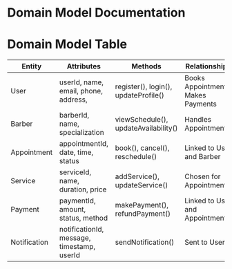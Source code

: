 
# Domain Model Documentation


# Domain Model Table

| Entity       | Attributes                                      | Methods                                 | Relationships                                 |
|--------------|-------------------------------------------------|-----------------------------------------|-----------------------------------------------|
| User         | userId, name, email, phone, address,                    | register(), login(), updateProfile()    | Books Appointments, Makes Payments            |
| Barber       | barberId, name, specialization                  | viewSchedule(), updateAvailability()    | Handles Appointments                          |
| Appointment  | appointmentId, date, time, status               | book(), cancel(), reschedule()          | Linked to User and Barber                     |
| Service      | serviceId, name, duration, price                | addService(), updateService()           | Chosen for Appointment                        |
| Payment      | paymentId, amount, status, method               | makePayment(), refundPayment()          | Linked to User and Appointment                                              
| Notification | notificationId, message, timestamp, userId     | sendNotification()                      | Sent to User                                  |
